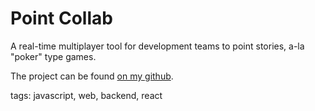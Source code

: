 # Point Collab

A real-time multiplayer tool for development teams to point stories, a-la "poker" type games.

The project can be found [on my github](https://github.com/Bloodyaugust/point-collab).

tags: javascript, web, backend, react
